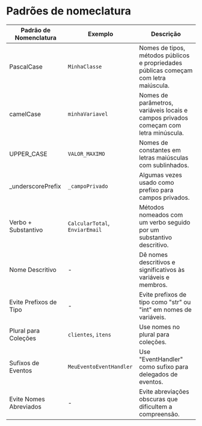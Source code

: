 
# Padrões de nomeclatura

| Padrão de Nomenclatura | Exemplo         | Descrição                                                          |
|------------------------|-----------------|--------------------------------------------------------------------|
| PascalCase             | `MinhaClasse`   | Nomes de tipos, métodos públicos e propriedades públicas começam com letra maiúscula. |
| camelCase              | `minhaVariavel` | Nomes de parâmetros, variáveis locais e campos privados começam com letra minúscula. |
| UPPER_CASE             | `VALOR_MAXIMO`  | Nomes de constantes em letras maiúsculas com sublinhados.          |
| \_underscorePrefix     | `_campoPrivado` | Algumas vezes usado como prefixo para campos privados.            |
| Verbo + Substantivo    | `CalcularTotal`, `EnviarEmail` | Métodos nomeados com um verbo seguido por um substantivo descritivo. |
| Nome Descritivo        | -               | Dê nomes descritivos e significativos às variáveis e membros.      |
| Evite Prefixos de Tipo | -               | Evite prefixos de tipo como "str" ou "int" em nomes de variáveis.  |
| Plural para Coleções   | `clientes`, `itens` | Use nomes no plural para coleções.                                |
| Sufixos de Eventos     | `MeuEventoEventHandler` | Use "EventHandler" como sufixo para delegados de eventos.       |
| Evite Nomes Abreviados | -               | Evite abreviações obscuras que dificultem a compreensão.         |
